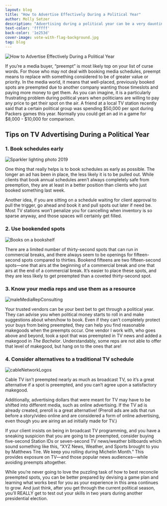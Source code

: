 ```yaml
---
layout: blog
title: "How to Advertise Effectively During a Political Year"
author: Molly Setzer
description: "Advertising during a political year can be a very daunting task. Here are tips to help you succeed!"
text-color: 'ffffff'
back-color: '1e253d'
cover-image: vote-with-flag-background.jpg
tag: blog
---
```


<img data-aos="fade-up" src="/img/blog/vote-with-flag-background.jpg"
alt="How to Advertise Effectively During a Political Year"
srcset="
/img/blog/vote-with-flag-background.jpg 2400w,
/img/blog/vote-with-flag-background.jpg 1800w,
/img/blog/vote-with-flag-background.jpg 1200w,
/img/blog/vote-with-flag-background.jpg 900w,
/img/blog/vote-with-flag-background.jpg 600w,
/img/blog/vote-with-flag-background.jpg 400w" />

If you’re a media buyer, “preempt” is most likely top on your list of curse words.  For those who may not deal with booking media schedules, preempt means to replace with something considered to be of greater value or priority.  In the media world, it means that well-placed, previously booked spots are preempted due to another company wanting those timeslots and paying more money to get them.  As you can imagine, it is a particularly frustrating problem during political years when politicians are willing to pay any price to get their spot on the air.  A friend at a local TV station recently said that a certain political group was spending $50,000 per spot during Packers games this year.  Normally you could get an ad in a game for $8,000 - $10,000 for comparison.

## Tips on TV Advertising During a Political Year

### 1. Book schedules early

<img data-aos="fade-up" src="/img/blog/2019.jpg"
alt="Sparkler lighting photo 2019"
srcset="
/img/blog/2019.jpg 2400w,
/img/blog/2019.jpg 1800w,
/img/blog/2019.jpg 1200w,
/img/blog/2019.jpg 900w,
/img/blog/2019.jpg 600w,
/img/blog/2019.jpg 400w" />

One thing that really helps is to book schedules as early as possible.  The longer an ad has been in place, the less likely it is to be pulled out.  While clients that book annual schedules aren’t always completely safe from preemption, they are at least in a better position than clients who just booked something last week.  

Another idea, if you are sitting on a schedule waiting for client approval to pull the trigger, go ahead and book it and pull spots out later if need be.  Most TV stations won’t penalize you for cancelling when inventory is so sparse anyway, and those spaces will certainly get filled.

### 2. Use bookended spots

<img data-aos="fade-up" src="/img/blog/bookshelfIWithCatBookend.jpg"
alt="Books on a bookshelf"
srcset="
/img/blog/bookshelfIWithCatBookend.jpg 2400w,
/img/blog/bookshelfIWithCatBookend.jpg 1800w,
/img/blog/bookshelfIWithCatBookend.jpg 1200w,
/img/blog/bookshelfIWithCatBookend.jpg 900w,
/img/blog/bookshelfIWithCatBookend.jpg 600w,
/img/blog/bookshelfIWithCatBookend.jpg 400w" />

There are a limited number of thirty-second spots that can run in commercial breaks, and there always seem to be openings for fifteen-second spots compared to thirties.  Bookend fifteens are two fifteen-second spots—one that airs at the beginning of a commercial break and one that airs at the end of a commercial break.  It’s easier to place these spots, and they are less likely to get preempted than a coveted thirty-second spot.

### 3. Know your media reps and use them as a resource

<img data-aos="fade-up" src="/img/blog/manAndWomanConsulting.jpg"
alt="maleMediaRepConsulting"
srcset="
/img/blog/manAndWomanConsulting.jpg 2400w,
/img/blog/manAndWomanConsulting.jpg 1800w,
/img/blog/manAndWomanConsulting.jpg 1200w,
/img/blog/manAndWomanConsulting.jpg 900w,
/img/blog/manAndWomanConsulting.jpg 600w,
/img/blog/manAndWomanConsulting.jpg 400w" />

Your trusted vendors can be your best bet to get through a political year.  They can advise you when political money starts to roll in and make suggestions about when/how to book.  Even if they can’t completely protect your buys from being preempted, they can help you find reasonable makegoods when the preempts occur.  One vendor I work with, who goes above and beyond, took a spot that was preempted in TV news and added a makegood in _The Bachelor_.  Understandably, some reps are not able to offer that level of makegood, but hang on to the ones that are!

### 4. Consider alternatives to a traditional TV schedule

<img data-aos="fade-up" src="/img/blog/Molly-Blog-NetworkLogos-01.jpg"
alt="cableNetworkLogos"
srcset="
/img/blog/Molly-Blog-NetworkLogos-01.jpg 2400w,
/img/blog/Molly-Blog-NetworkLogos-01.jpg 1800w,
/img/blog/Molly-Blog-NetworkLogos-01.jpg 1200w,
/img/blog/Molly-Blog-NetworkLogos-01.jpg 900w,
/img/blog/Molly-Blog-NetworkLogos-01.jpg 600w,
/img/blog/Molly-Blog-NetworkLogos-01.jpg 400w" />

Cable TV isn’t preempted nearly as much as broadcast TV, so it’s a great alternative if a spot is preempted, and you can’t agree upon a satisfactory makegood.

Additionally, advertising dollars that were meant for TV may have to be shifted into different media, such as online advertising.  If the TV ad is already created, preroll is a great alternative!  (Preroll ads are ads that run before a story/video online and are considered a form of online advertising, even though you are airing an ad initially made for TV.)

If your client insists on being in broadcast TV programming, and you have a sneaking suspicion that you are going to be preempted, consider buying five-second Station IDs or seven-second TV news/weather billboards which sound something like this, “XYZ News, Weather, and Sports brought to you by Matthews Tire.  We keep you rolling during Michelin Month.”  This provides exposure on TV—and those popular news audiences—while avoiding preempts altogether.

While you’re never going to love the puzzling task of how to best reconcile preempted spots, you can be better prepared by devising a game plan and learning what works best for you as your experience in this area continues to grow.  And just think, after you get through the current political season, you’ll REALLY get to test out your skills in two years during another presidential election.
